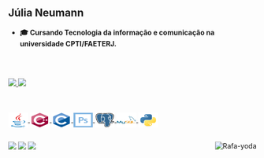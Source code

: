 ## Júlia Neumann
 - **🎓 Cursando Tecnologia da informação e comunicação na universidade CPTI/FAETERJ.** <br>

  <br/><br/>
 <div>
  <a href="https://github.com/JuuhNeumann">
  <img height="120em" src="https://github-readme-stats.vercel.app/api?username=JuuhNeumann&show_icons=true&theme=radical&include_all_commits=true&count_private=true"/>
  <img height="120em" src="https://github-readme-stats.vercel.app/api/top-langs/?username=JuuhNeumann&layout=compact&langs_count=7&theme=radical"/>
</div>
<br/><br/>
 
 
<div style="display: inline_block"><br>

  <img align="center" alt="Neumann-Java" height="30" width="40" src="https://github.com/devicons/devicon/blob/master/icons/java/java-original.svg">
  <img align="center" alt="Neumann-c++" height="30" width="40" src="https://github.com/devicons/devicon/blob/master/icons/cplusplus/cplusplus-original.svg">
  <img align="center" alt="Neumann-C" height="30" width="40" src="https://github.com/devicons/devicon/blob/master/icons/c/c-original.svg"> 
 <img align="center" alt="Neumann-ps" height="30" width="40" src="https://github.com/devicons/devicon/blob/master/icons/photoshop/photoshop-line.svg">
  <img align="center" alt="Neumann-Postgree" height="30" width="40" src="https://github.com/devicons/devicon/blob/master/icons/postgresql/postgresql-original.svg">
  <img align="center" alt="Neumann-MySQL" height="30" width="40" src="https://github.com/devicons/devicon/blob/master/icons/mysql/mysql-original-wordmark.svg">
 <img align="center" alt="Neumann-Python" height="30" width="40" src="https://github.com/devicons/devicon/blob/master/icons/python/python-original.svg">
  
 
 
 
 
 
</div>

  ##

 <img align="right" height="180em" alt="Rafa-yoda" src="https://i.pinimg.com/originals/e5/93/ab/e593ab0589d5f1b389e4dfbcce2bce20.gif">
<div> 

  <a href="https://www.instagram.com/julianeumannb/" target="_blank"><img src="https://img.shields.io/badge/-Instagram-%23E4405F?style=for-the-badge&logo=instagram&logoColor=white" target="_blank"></a>
  <a href = "mailto:contato@luqui2.tech"><img src="https://img.shields.io/badge/Microsoft_Outlook-0078D4?style=for-the-badge&logo=microsoft-outlook&logoColor=white" target="_blank"></a>
  <a href="https://www.linkedin.com/in/júlia-neumann/" target="_blank"><img src="https://img.shields.io/badge/-LinkedIn-%230077B5?style=for-the-badge&logo=linkedin&logoColor=white" target="_blank"></a> 
 
 
</div>
